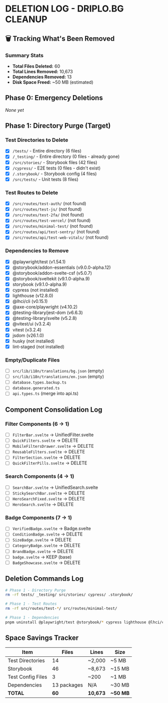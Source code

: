 # DELETION LOG - DRIPLO.BG CLEANUP

## 🗑️ Tracking What's Been Removed

### Summary Stats
- **Total Files Deleted:** 60
- **Total Lines Removed:** 10,673
- **Dependencies Removed:** 13
- **Disk Space Freed:** ~50 MB (estimated)

## Phase 0: Emergency Deletions
*None yet*

## Phase 1: Directory Purge (Target)

### Test Directories to Delete
- [x] `/tests/` - Entire directory (6 files)
- [x] `/_testing/` - Entire directory (0 files - already gone)  
- [x] `/src/stories/` - Storybook files (42 files)
- [x] `/cypress/` - E2E tests (0 files - didn't exist)
- [x] `/.storybook/` - Storybook config (4 files)
- [x] `/src/tests/` - Unit tests (8 files)

### Test Routes to Delete
- [x] `/src/routes/test-auth/` (not found)
- [x] `/src/routes/test-js/` (not found)
- [x] `/src/routes/test-2fa/` (not found)
- [x] `/src/routes/test-vercel/` (not found)
- [x] `/src/routes/minimal-test/` (not found)
- [x] `/src/routes/api/test-sentry/` (not found)
- [x] `/src/routes/api/test-web-vitals/` (not found)

### Dependencies to Remove
- [x] @playwright/test (v1.54.1)
- [x] @storybook/addon-essentials (v9.0.0-alpha.12)
- [x] @storybook/addon-svelte-csf (v5.0.7)
- [x] @storybook/sveltekit (v9.1.0-alpha.9)
- [x] storybook (v9.1.0-alpha.9)
- [x] cypress (not installed)
- [x] lighthouse (v12.8.0)
- [x] @lhci/cli (v0.15.1)
- [x] @axe-core/playwright (v4.10.2)
- [x] @testing-library/jest-dom (v6.6.3)
- [x] @testing-library/svelte (v5.2.8)
- [x] @vitest/ui (v3.2.4)
- [x] vitest (v3.2.4)
- [x] jsdom (v26.1.0)
- [x] husky (not installed)
- [x] lint-staged (not installed)

### Empty/Duplicate Files
- [ ] `src/lib/i18n/translations/bg.json` (empty)
- [ ] `src/lib/i18n/translations/en.json` (empty)
- [ ] `database.types.backup.ts`
- [ ] `database.generated.ts`
- [ ] `api.types.ts` (merge into api.ts)

## Component Consolidation Log

### Filter Components (6 → 1)
- [ ] `FilterBar.svelte` → UnifiedFilter.svelte
- [ ] `QuickFilters.svelte` → DELETE
- [ ] `MobileFiltersDrawer.svelte` → DELETE
- [ ] `ReusableFilters.svelte` → DELETE
- [ ] `FilterSection.svelte` → DELETE
- [ ] `QuickFilterPills.svelte` → DELETE

### Search Components (4 → 1)
- [ ] `SearchBar.svelte` → UnifiedSearch.svelte
- [ ] `StickySearchBar.svelte` → DELETE
- [ ] `HeroSearchFixed.svelte` → DELETE
- [ ] `HeroSearch.svelte` → DELETE

### Badge Components (7 → 1)
- [ ] `VerifiedBadge.svelte` → Badge.svelte
- [ ] `ConditionBadge.svelte` → DELETE
- [ ] `SizeBadge.svelte` → DELETE
- [ ] `CategoryBadge.svelte` → DELETE
- [ ] `BrandBadge.svelte` → DELETE
- [ ] `badge.svelte` → KEEP (base)
- [ ] `BadgeShowcase.svelte` → DELETE

## Deletion Commands Log
```bash
# Phase 1 - Directory Purge
rm -rf tests/ _testing/ src/stories/ cypress/ .storybook/

# Phase 1 - Test Routes
rm -rf src/routes/test-*/ src/routes/minimal-test/

# Phase 1 - Dependencies
pnpm uninstall @playwright/test @storybook/* cypress lighthouse @lhci/cli husky lint-staged
```

## Space Savings Tracker
| Item | Files | Lines | Size |
|------|-------|-------|------|
| Test Directories | 14 | ~2,000 | ~5 MB |
| Storybook | 46 | ~8,673 | ~15 MB |
| Test Config Files | 3 | ~200 | ~1 MB |
| Dependencies | 13 packages | N/A | ~30 MB |
| **TOTAL** | **60** | **10,673** | **~50 MB** |